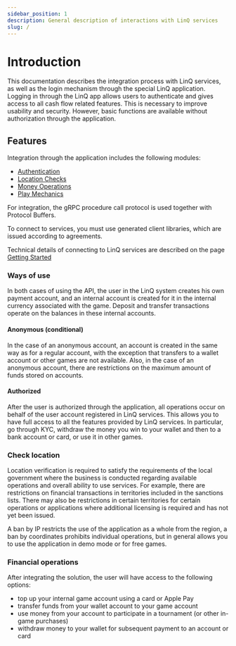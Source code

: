 ```yaml
---
sidebar_position: 1
description: General description of interactions with LinQ services
slug: /
---
```


# Introduction

This documentation describes the integration process with LinQ services, as well as the login mechanism through the special LinQ application. Logging in through the LinQ app allows users to authenticate and gives access to all cash flow related features. This is necessary to improve usability and security. However, basic functions are available without authorization through the application.

## Features

Integration through the application includes the following modules:

* [Authentication](modules/auth "Registration and authorization in services")
* [Location Checks](modules/location-checks.md "Check the location by IP address and more precise way using coordinates")
* [Money Operations](modules/money "All cash related operations, including transfers and custom rewards")
* [Play Mechanics](modules/play-mechanics.md "Playing related actions, like tournaments starting and players joining")

For integration, the gRPC procedure call protocol is used together with Protocol Buffers.

To connect to services, you must use generated client libraries, which are issued according to agreements.

Technical details of connecting to LinQ services are described on the page [Getting Started](./getting-started.mdx)

### Ways of use

In both cases of using the API, the user in the LinQ system creates his own payment account, and an internal account is created for it in the internal currency associated with the game. Deposit and transfer transactions operate on the balances in these internal accounts.

#### Anonymous (conditional)

In the case of an anonymous account, an account is created in the same way as for a regular account, with the exception that transfers to a wallet account or other games are not available. Also, in the case of an anonymous account, there are restrictions on the maximum amount of funds stored on accounts.

#### Authorized

After the user is authorized through the application, all operations occur on behalf of the user account registered in LinQ services. This allows you to have full access to all the features provided by LinQ services. In particular, go through KYC, withdraw the money you win to your wallet and then to a bank account or card, or use it in other games.

### Check location

Location verification is required to satisfy the requirements of the local government where the business is conducted regarding available operations and overall ability to use services. For example, there are restrictions on financial transactions in territories included in the sanctions lists. There may also be restrictions in certain territories for certain operations or applications where additional licensing is required and has not yet been issued.

A ban by IP restricts the use of the application as a whole from the region, a ban by coordinates prohibits individual operations, but in general allows you to use the application in demo mode or for free games.

### Financial operations

After integrating the solution, the user will have access to the following options:

* top up your internal game account using a card or Apple Pay
* transfer funds from your wallet account to your game account
* use money from your account to participate in a tournament (or other in-game purchases)
* withdraw money to your wallet for subsequent payment to an account or card